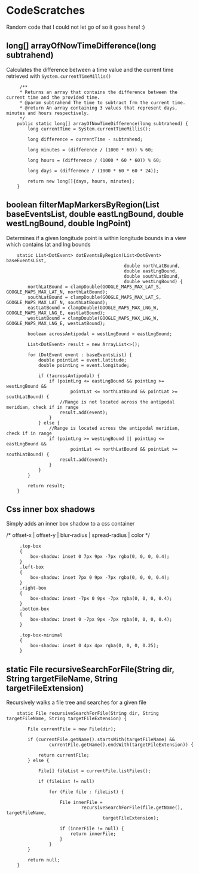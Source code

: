 # CodeScratches
Random code that I could not let go of so it goes here! :)


## <b>long[] arrayOfNowTimeDifference(long subtrahend)</b>

Calculates the difference between a time value and the current time retrieved with `System.currentTimeMillis()`
```
     /**
     * Returns an array that contains the difference between the current time and the provided time.
     * @param subtrahend The time to subtract frm the current time.
     * @return An array containing 3 values that represent days, minutes and hours respectively.
     */
    public static long[] arrayOfNowTimeDifference(long subtrahend) {
        long currentTime = System.currentTimeMillis();

        long difference = currentTime - subtrahend;

        long minutes = (difference / (1000 * 60)) % 60;

        long hours = (difference / (1000 * 60 * 60)) % 60;

        long days = (difference / (1000 * 60 * 60 * 24));

        return new long[]{days, hours, minutes};
    }
```

## <b>boolean filterMapMarkersByRegion(List<DotEvent> baseEventsList, double eastLngBound, double westLngBound, double lngPoint)</b>

Determines if a given longitude point is within longitude bounds in a view which contains lat and lng bounds
``` 
    static List<DotEvent> dotEventsByRegion(List<DotEvent> baseEventsList,
                                            double northLatBound,
                                            double eastLngBound,
                                            double southLatBound,
                                            double westLngBound) {
        northLatBound = clampDouble(GOOGLE_MAPS_MAX_LAT_S, GOOGLE_MAPS_MAX_LAT_N, northLatBound);
        southLatBound = clampDouble(GOOGLE_MAPS_MAX_LAT_S, GOOGLE_MAPS_MAX_LAT_N, southLatBound);
        eastLatBound = clampDouble(GOOGLE_MAPS_MAX_LNG_W, GOOGLE_MAPS_MAX_LNG_E, eastLatBound);
        westLatBound = clampDouble(GOOGLE_MAPS_MAX_LNG_W, GOOGLE_MAPS_MAX_LNG_E, westLatBound);

        boolean acrossAntipodal = westLngBound > eastLngBound;

        List<DotEvent> result = new ArrayList<>();

        for (DotEvent event : baseEventsList) {
            double pointLat = event.latitude;
            double pointLng = event.longitude;

            if (!acrossAntipodal) {
                if (pointLng <= eastLngBound && pointLng >= westLngBound &&
                        pointLat <= northLatBound && pointLat >= southLatBound) {
                    //Range is not located across the antipodal meridian, check if in range
                    result.add(event);
                }
            } else {
                //Range is located across the antipodal meridian, check if in range
                if (pointLng >= westLngBound || pointLng <= eastLngBound &&
                        pointLat <= northLatBound && pointLat >= southLatBound) {
                    result.add(event);
                }
            }
        }

        return result;
    }
```

## <b>Css inner box shadows</b>

Simply adds an inner box shadow to a css container

/* offset-x | offset-y | blur-radius | spread-radius | color */

```
     .top-box
     {
         box-shadow: inset 0 7px 9px -7px rgba(0, 0, 0, 0.4);
     }
     .left-box
     {
         box-shadow: inset 7px 0 9px -7px rgba(0, 0, 0, 0.4);
     }
     .right-box
     {
         box-shadow: inset -7px 0 9px -7px rgba(0, 0, 0, 0.4);
     }
     .bottom-box
     {
         box-shadow: inset 0 -7px 9px -7px rgba(0, 0, 0, 0.4);
     }
     
     .top-box-minimal
     {
         box-shadow: inset 0 4px 4px rgba(0, 0, 0, 0.25);
     }
```

## <b>static File recursiveSearchForFile(String dir, String targetFileName, String targetFileExtension)</b>

Recursively walks a file tree and searches for a given file

```
    static File recursiveSearchForFile(String dir, String targetFileName, String targetFileExtension) {
        
        File currentFile = new File(dir);

        if (currentFile.getName().startsWith(targetFileName) &&
                currentFile.getName().endsWith(targetFileExtension)) {

            return currentFile;
        } else {

            File[] fileList = currentFile.listFiles();

            if (fileList != null)

                for (File file : fileList) {

                    File innerFile =
                            recursiveSearchForFile(file.getName(), targetFileName,
                                    targetFileExtension);

                    if (innerFile != null) {
                        return innerFile;
                    }
                }
        }

        return null;
    }
```

